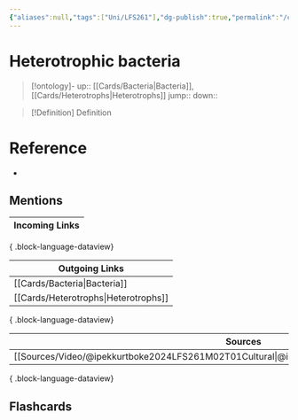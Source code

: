 ```yaml
---
{"aliases":null,"tags":["Uni/LFS261"],"dg-publish":true,"permalink":"/cards/heterotrophic-bacteria/","dgPassFrontmatter":true}
---
```


# Heterotrophic bacteria

> [!ontology]-
> up:: [[Cards/Bacteria\|Bacteria]], [[Cards/Heterotrophs\|Heterotrophs]]
> jump:: 
> down:: 

> [!Definition] Definition
> 



# Reference
- 

## Mentions
| Incoming Links |
| -------------- |

{ .block-language-dataview}

| Outgoing Links                          |
| --------------------------------------- |
| [[Cards/Bacteria\|Bacteria]]         |
| [[Cards/Heterotrophs\|Heterotrophs]] |

{ .block-language-dataview}

| Sources                                                                                           |
| ------------------------------------------------------------------------------------------------- |
| [[Sources/Video/@ipekkurtboke2024LFS261M02T01Cultural\|@ipekkurtboke2024LFS261M02T01Cultural]] |

{ .block-language-dataview}

## Flashcards 
